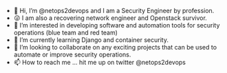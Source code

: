 - 👋 Hi, I’m @netops2devops and I am a Security Engineer by profession. 
- 😜 I am also a recovering network engineer and Openstack survivor. 
- 👀 I’m interested in developing software and automation tools for security operations (blue team and red team)
- 🌱 I’m currently learning Django and container security. 
- 💞️ I’m looking to collaborate on any exciting projects that can be used to automate or improve security operations.
- 📫 How to reach me ... hit me up on twitter @netops2devops

<!---
netops2devops/netops2devops is a ✨ special ✨ repository because its `README.md` (this file) appears on your GitHub profile.
You can click the Preview link to take a look at your changes.
--->
